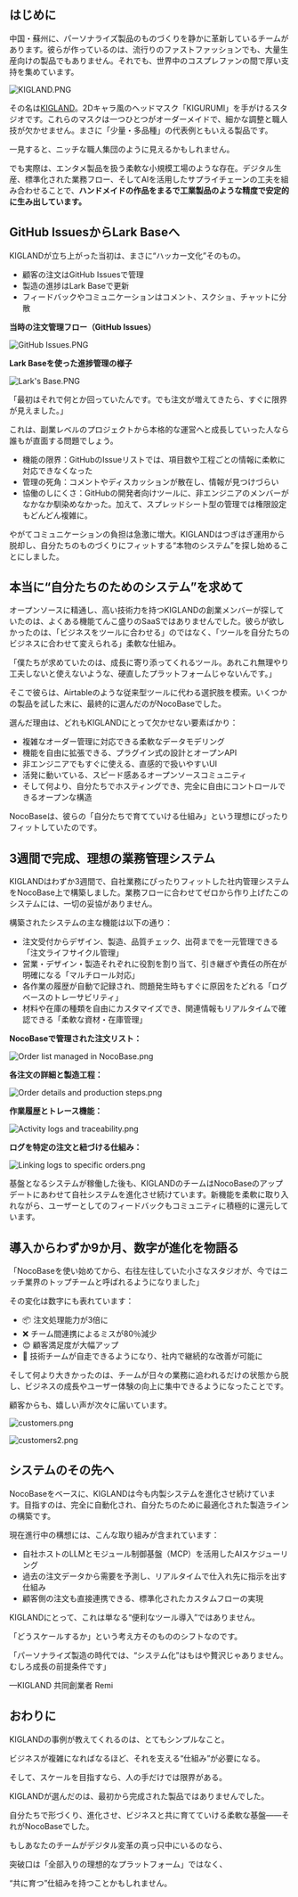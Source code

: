 ## はじめに

中国・蘇州に、パーソナライズ製品のものづくりを静かに革新しているチームがあります。彼らが作っているのは、流行りのファストファッションでも、大量生産向けの製品でもありません。それでも、世界中のコスプレファンの間で厚い支持を集めています。

![KIGLAND.PNG](https://static-docs.nocobase.com/e8d57071ce452ab9b8ebeb759f6b3b1a.PNG)

その名は[KIGLAND](https://www.kigland.cn/)。2Dキャラ風のヘッドマスク「KIGURUMI」を手がけるスタジオです。これらのマスクは一つひとつがオーダーメイドで、細かな調整と職人技が欠かせません。まさに「少量・多品種」の代表例ともいえる製品です。

一見すると、ニッチな職人集団のように見えるかもしれません。

でも実際は、エンタメ製品を扱う柔軟な小規模工場のような存在。デジタル生産、標準化された業務フロー、そしてAIを活用したサプライチェーンの工夫を組み合わせることで、**ハンドメイドの作品をまるで工業製品のような精度で安定的に生み出しています。**

## GitHub IssuesからLark Baseへ

KIGLANDが立ち上がった当初は、まさに“ハッカー文化”そのもの。

* 顧客の注文はGitHub Issuesで管理
* 製造の進捗はLark Baseで更新
* フィードバックやコミュニケーションはコメント、スクショ、チャットに分散

**当時の注文管理フロー（GitHub Issues）**

![GitHub Issues.PNG](https://static-docs.nocobase.com/fdc4f9c72c572fc824f0ad0c82158f14.PNG)

**Lark Baseを使った進捗管理の様子**

![Lark's Base.PNG](https://static-docs.nocobase.com/178e19fde0b964a6b02bd69dfc97c53c.PNG)

「最初はそれで何とか回っていたんです。でも注文が増えてきたら、すぐに限界が見えました。」

これは、副業レベルのプロジェクトから本格的な運営へと成長していった人なら誰もが直面する問題でしょう。

* 機能の限界：GitHubのIssueリストでは、項目数や工程ごとの情報に柔軟に対応できなくなった
* 管理の死角：コメントやディスカッションが散在し、情報が見つけづらい
* 協働のしにくさ：GitHubの開発者向けツールに、非エンジニアのメンバーがなかなか馴染めなかった。加えて、スプレッドシート型の管理では権限設定もどんどん複雑に。

やがてコミュニケーションの負担は急激に増大。KIGLANDはつぎはぎ運用から脱却し、自分たちのものづくりにフィットする“本物のシステム”を探し始めることにしました。

## 本当に“自分たちのためのシステム”を求めて

オープンソースに精通し、高い技術力を持つKIGLANDの創業メンバーが探していたのは、よくある機能てんこ盛りのSaaSではありませんでした。彼らが欲しかったのは、「ビジネスをツールに合わせる」のではなく、「ツールを自分たちのビジネスに合わせて変えられる」柔軟な仕組み。

「僕たちが求めていたのは、成長に寄り添ってくれるツール。あれこれ無理やり工夫しないと使えないような、硬直したプラットフォームじゃないんです。」

そこで彼らは、Airtableのような従来型ツールに代わる選択肢を模索。いくつかの製品を試した末に、最終的に選んだのがNocoBaseでした。

選んだ理由は、どれもKIGLANDにとって欠かせない要素ばかり：

* 複雑なオーダー管理に対応できる柔軟なデータモデリング
* 機能を自由に拡張できる、プラグイン式の設計とオープンAPI
* 非エンジニアでもすぐに使える、直感的で扱いやすいUI
* 活発に動いている、スピード感あるオープンソースコミュニティ
* そして何より、自分たちでホスティングでき、完全に自由にコントロールできるオープンな構造

NocoBaseは、彼らの「自分たちで育てていける仕組み」という理想にぴったりフィットしていたのです。

## 3週間で完成、理想の業務管理システム

KIGLANDはわずか3週間で、自社業務にぴったりフィットした社内管理システムをNocoBase上で構築しました。業務フローに合わせてゼロから作り上げたこのシステムには、一切の妥協がありません。

構築されたシステムの主な機能は以下の通り：

* 注文受付からデザイン、製造、品質チェック、出荷までを一元管理できる「注文ライフサイクル管理」
* 営業・デザイン・製造それぞれに役割を割り当て、引き継ぎや責任の所在が明確になる「マルチロール対応」
* 各作業の履歴が自動で記録され、問題発生時もすぐに原因をたどれる「ログベースのトレーサビリティ」
* 材料や在庫の種類を自由にカスタマイズでき、関連情報もリアルタイムで確認できる「柔軟な資材・在庫管理」

**NocoBaseで管理された注文リスト：**

![Order list managed in NocoBase.png](https://static-docs.nocobase.com/4b5ac21069bdd25c928403455c2636cd.png)

**各注文の詳細と製造工程：**

![Order details and production steps.png](https://static-docs.nocobase.com/a5b09d907305ae1f594d19b06242d6a6.png)

**作業履歴とトレース機能：**

![Activity logs and traceability.png](https://static-docs.nocobase.com/4c47d7ee6976759b5923db9624ec5b5d.png)

**ログを特定の注文と紐づける仕組み：**

![Linking logs to specific orders.png](https://static-docs.nocobase.com/7ed0cd8c3d18698306cedf7969ab1dae.png)

基盤となるシステムが稼働した後も、KIGLANDのチームはNocoBaseのアップデートにあわせて自社システムを進化させ続けています。新機能を柔軟に取り入れながら、ユーザーとしてのフィードバックもコミュニティに積極的に還元しています。

## 導入からわずか9か月、数字が進化を物語る

「NocoBaseを使い始めてから、右往左往していた小さなスタジオが、今ではニッチ業界のトップチームと呼ばれるようになりました」

その変化は数字にも表れています：

* 📦 注文処理能力が3倍に
* ❌ チーム間連携によるミスが80％減少
* 😊 顧客満足度が大幅アップ
* 🔧 技術チームが自走できるようになり、社内で継続的な改善が可能に

そして何より大きかったのは、チームが日々の業務に追われるだけの状態から脱し、ビジネスの成長やユーザー体験の向上に集中できるようになったことです。

顧客からも、嬉しい声が次々に届いています。

![customers.png](https://static-docs.nocobase.com/2499e3b040253747de352eca2c9a8913.png)

![customers2.png](https://static-docs.nocobase.com/265a9222e67bb37c77cfd390db76281b.png)

## システムのその先へ

NocoBaseをベースに、KIGLANDは今も内製システムを進化させ続けています。目指すのは、完全に自動化され、自分たちのために最適化された製造ラインの構築です。

現在進行中の構想には、こんな取り組みが含まれています：

* 自社ホストのLLMとモジュール制御基盤（MCP）を活用したAIスケジューリング
* 過去の注文データから需要を予測し、リアルタイムで仕入れ先に指示を出す仕組み
* 顧客側の注文も直接連携できる、標準化されたカスタムフローの実現

KIGLANDにとって、これは単なる“便利なツール導入”ではありません。

「どうスケールするか」という考え方そのもののシフトなのです。

「パーソナライズ製造の時代では、“システム化”はもはや贅沢じゃありません。むしろ成長の前提条件です」

—KIGLAND 共同創業者 Remi

## おわりに

KIGLANDの事例が教えてくれるのは、とてもシンプルなこと。

ビジネスが複雑になればなるほど、それを支える“仕組み”が必要になる。

そして、スケールを目指すなら、人の手だけでは限界がある。

KIGLANDが選んだのは、最初から完成された製品ではありませんでした。

自分たちで形づくり、進化させ、ビジネスと共に育てていける柔軟な基盤——それがNocoBaseでした。

もしあなたのチームがデジタル変革の真っ只中にいるのなら、

突破口は「全部入りの理想的なプラットフォーム」ではなく、

“共に育つ”仕組みを持つことかもしれません。
